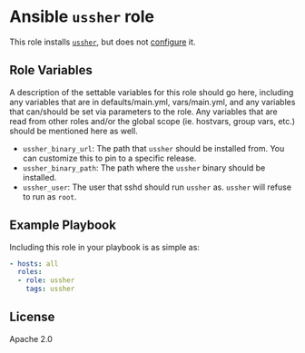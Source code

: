 # Ansible `ussher` role

This role installs [`ussher`](https://github.com/dolph/ussher), but does not [configure](https://github.com/dolph/ussher#configuration) it.

## Role Variables

A description of the settable variables for this role should go here, including any variables that are in defaults/main.yml, vars/main.yml, and any variables that can/should be set via parameters to the role. Any variables that are read from other roles and/or the global scope (ie. hostvars, group vars, etc.) should be mentioned here as well.

- `ussher_binary_url`: The path that `ussher` should be installed from. You can customize this to pin to a specific release.
- `ussher_binary_path`: The path where the `ussher` binary should be installed.
- `ussher_user`: The user that sshd should run `ussher` as. `ussher` will refuse to run as `root`.

## Example Playbook

Including this role in your playbook is as simple as:

```yaml
- hosts: all
  roles:
  - role: ussher
    tags: ussher
```

## License

Apache 2.0
